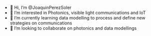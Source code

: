 - 👋 Hi, I’m @JoaquinPerezSoler
- 👀 I’m interested in Photonics, visible light communications and IoT
- 🌱 I’m currently learning data modelling to process and define new strategies on communications
- 💞️ I’m looking to collaborate on photonics and data modellings


<!---
JoaquinPerezSoler/JoaquinPerezSoler is a ✨ special ✨ repository because its `README.md` (this file) appears on your GitHub profile.
You can click the Preview link to take a look at your changes.
--->
